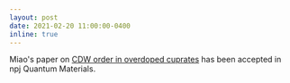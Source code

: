 ```yaml
---
layout: post
date: 2021-02-20 11:00:00-0400
inline: true
---
```


Miao's paper on [CDW order in overdoped cuprates](/publications/#Miao2021charge) has been accepted in npj Quantum Materials.
